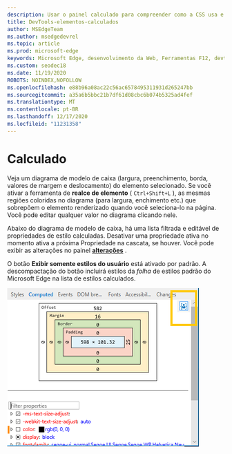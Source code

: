 ```yaml
---
description: Usar o painel calculado para compreender como a CSS usa e computa em elementos de página
title: DevTools-elementos-calculados
author: MSEdgeTeam
ms.author: msedgedevrel
ms.topic: article
ms.prod: microsoft-edge
keywords: Microsoft Edge, desenvolvimento da Web, Ferramentas F12, devtools, elementos, CSS, valor calculado, modelo de caixa
ms.custom: seodec18
ms.date: 11/19/2020
ROBOTS: NOINDEX,NOFOLLOW
ms.openlocfilehash: e88b96a08ac22c56ac6578495311931d265247bb
ms.sourcegitcommit: a35a6b5bbc21b7df61d08cbc6b074b5325ad4fef
ms.translationtype: MT
ms.contentlocale: pt-BR
ms.lasthandoff: 12/17/2020
ms.locfileid: "11231358"
---
```

# Calculado

Veja um diagrama de modelo de caixa (largura, preenchimento, borda, valores de margem e deslocamento) do elemento selecionado. Se você ativar a ferramenta de **realce de elemento** ( `Ctrl+Shift+L` ), as mesmas regiões coloridas no diagrama (para largura, enchimento etc.) que sobrepõem o elemento renderizado quando você seleciona-lo na página. Você pode editar qualquer valor no diagrama clicando nele. 

Abaixo do diagrama de modelo de caixa, há uma lista filtrada e editável de propriedades de estilo calculadas. Desativar uma propriedade ativa no momento ativa a próxima Propriedade na cascata, se houver. Você pode exibir as alterações no painel [**alterações**](./changes.md) .

O botão **Exibir somente estilos do usuário** está ativado por padrão. A descompactação do botão incluirá estilos da *folha* de estilos padrão do Microsoft Edge na lista de estilos calculados.

![Painel calculado](../media/elements_computed.png)
